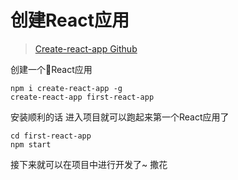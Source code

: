 # 创建React应用
>[Create-react-app Github](https://github.com/facebook/create-react-app)

创建一个React应用
```shell
npm i create-react-app -g
create-react-app first-react-app
```

安装顺利的话 进入项目就可以跑起来第一个React应用了
```shell
cd first-react-app
npm start
```

接下来就可以在项目中进行开发了~ 撒花
